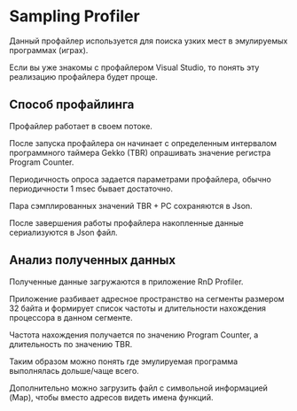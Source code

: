 ﻿# Sampling Profiler

Данный профайлер используется для поиска узких мест в эмулируемых программах (играх).

Если вы уже знакомы с профайлером Visual Studio, то понять эту реализацию профайлера будет проще.

## Способ профайлинга

Профайлер работает в своем потоке.

После запуска профайлера он начинает с определенным интервалом программного таймера Gekko (TBR) опрашивать значение регистра Program Counter.

Периодичность опроса задается параметрами профайлера, обычно периодичности 1 msec бывает достаточно.

Пара сэмплированных значений TBR + PC сохраняются в Json.

После завершения работы профайлера накопленные данные сериализуются в Json файл.

## Анализ полученных данных

Полученные данные загружаются в приложение RnD Profiler.

Приложение разбивает адресное пространство на сегменты размером 32 байта и формирует список частоты и длительности нахождения процессора в данном сегменте.

Частота нахождения получается по значению Program Counter, а длительность по значению TBR.

Таким образом можно понять где эмулируемая программа выполнялась дольше/чаще всего.

Дополнительно можно загрузить файл с символьной информацией (Map), чтобы вместо адресов видеть имена функций.
